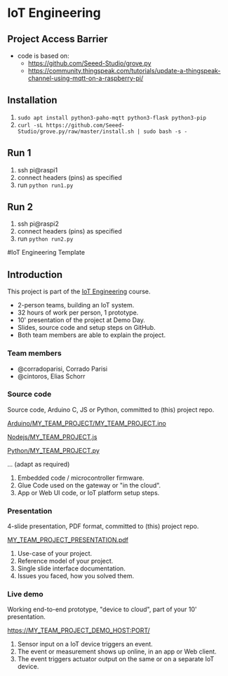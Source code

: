 # IoT Engineering
## Project Access Barrier
* code is based on: 
   - https://github.com/Seeed-Studio/grove.py
   - https://community.thingspeak.com/tutorials/update-a-thingspeak-channel-using-mqtt-on-a-raspberry-pi/

## Installation
1. `sudo apt install python3-paho-mqtt python3-flask python3-pip`
1. `curl -sL https://github.com/Seeed-Studio/grove.py/raw/master/install.sh | sudo bash -s -`

## Run 1
1. ssh pi@raspi1
1. connect headers (pins) as specified
1. run `python run1.py`
## Run 2 
1. ssh pi@raspi2
1. connect headers (pins) as specified
1. run `python run2.py`

#IoT Engineering Template
## Introduction
This project is part of the [IoT Engineering](../../../fhnw-iot) course.

* 2-person teams, building an IoT system.
* 32 hours of work per person, 1 prototype.
* 10' presentation of the project at Demo Day.
* Slides, source code and setup steps on GitHub.
* Both team members are able to explain the project.

### Team members
* @corradoparisi, Corrado Parisi
* @cintoros, Elias Schorr

### Source code
Source code, Arduino C, JS or Python, committed to (this) project repo.

[Arduino/MY_TEAM_PROJECT/MY_TEAM_PROJECT.ino](Arduino/MY_TEAM_PROJECT_FILE.ino)

[Nodejs/MY_TEAM_PROJECT.js](Nodejs/MY_TEAM_PROJECT_FILE.js)

[Python/MY_TEAM_PROJECT.py](Nodejs/MY_TEAM_PROJECT_FILE.py)

... (adapt as required)

1) Embedded code / microcontroller firmware.
2) Glue Code used on the gateway or "in the cloud".
3) App or Web UI code, or IoT platform setup steps.

### Presentation
4-slide presentation, PDF format, committed to (this) project repo.

[MY_TEAM_PROJECT_PRESENTATION.pdf](MY_TEAM_PROJECT_PRESENTATION.pdf)

1) Use-case of your project.
2) Reference model of your project.
3) Single slide interface documentation.
4) Issues you faced, how you solved them.

### Live demo
Working end-to-end prototype, "device to cloud", part of your 10' presentation.

[https://MY_TEAM_PROJECT_DEMO_HOST:PORT/](https://MY_TEAM_PROJECT_DEMO_HOST:PORT/)

1) Sensor input on a IoT device triggers an event.
2) The event or measurement shows up online, in an app or Web client.
3) The event triggers actuator output on the same or on a separate IoT device.
